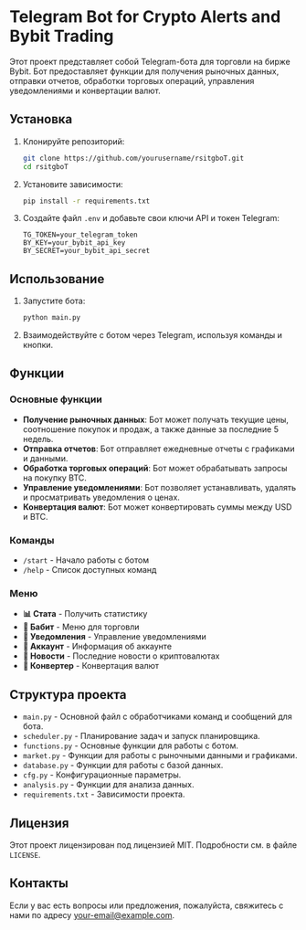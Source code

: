 # Telegram Bot for Crypto Alerts and Bybit Trading

Этот проект представляет собой Telegram-бота для торговли на бирже Bybit. Бот предоставляет функции для получения рыночных данных, отправки отчетов, обработки торговых операций, управления уведомлениями и конвертации валют.

## Установка

1. Клонируйте репозиторий:
    ```bash
    git clone https://github.com/yourusername/rsitgboT.git
    cd rsitgboT
    ```

2. Установите зависимости:
    ```bash
    pip install -r requirements.txt
    ```

3. Создайте файл `.env` и добавьте свои ключи API и токен Telegram:
    ```env
    TG_TOKEN=your_telegram_token
    BY_KEY=your_bybit_api_key
    BY_SECRET=your_bybit_api_secret
    ```

## Использование

1. Запустите бота:
    ```bash
    python main.py
    ```

2. Взаимодействуйте с ботом через Telegram, используя команды и кнопки.

## Функции

### Основные функции

- **Получение рыночных данных**: Бот может получать текущие цены, соотношение покупок и продаж, а также данные за последние 5 недель.
- **Отправка отчетов**: Бот отправляет ежедневные отчеты с графиками и данными.
- **Обработка торговых операций**: Бот может обрабатывать запросы на покупку BTC.
- **Управление уведомлениями**: Бот позволяет устанавливать, удалять и просматривать уведомления о ценах.
- **Конвертация валют**: Бот может конвертировать суммы между USD и BTC.

### Команды

- `/start` - Начало работы с ботом
- `/help` - Список доступных команд

### Меню

- **📊 Стата** - Получить статистику
- **💸 Бабит** - Меню для торговли
- **🔔 Уведомления** - Управление уведомлениями
- **👤 Аккаунт** - Информация об аккаунте
- **📰 Новости** - Последние новости о криптовалютах
- **💱 Конвертер** - Конвертация валют

## Структура проекта

- `main.py` - Основной файл с обработчиками команд и сообщений для бота.
- `scheduler.py` - Планирование задач и запуск планировщика.
- `functions.py` - Основные функции для работы с ботом.
- `market.py` - Функции для работы с рыночными данными и графиками.
- `database.py` - Функции для работы с базой данных.
- `cfg.py` - Конфигурационные параметры.
- `analysis.py` - Функции для анализа данных.
- `requirements.txt` - Зависимости проекта.

## Лицензия

Этот проект лицензирован под лицензией MIT. Подробности см. в файле `LICENSE`.

## Контакты

Если у вас есть вопросы или предложения, пожалуйста, свяжитесь с нами по адресу [your-email@example.com](mailto:your-email@example.com).
